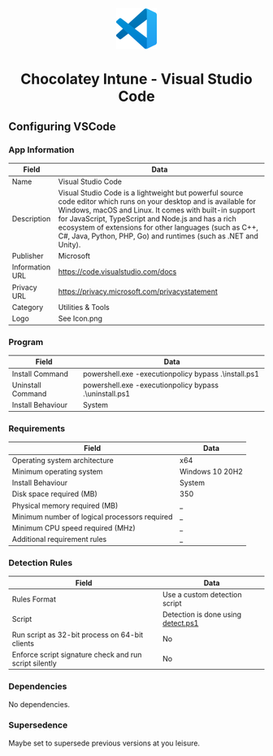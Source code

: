 [detect]: https://img.shields.io/github/contributors/ALARP-Solutions/Chocolatey-Intune.svg?style=for-the-badge
[logo]: https://github.com/ALARP-Solutions/Chocolatey-Intune/graphs/contributors

<div align="center">
  <a href="https://github.com/ALARP-Solutions/Chocolatey-Intune">
    <img src="VSCode/logo.png" alt="Logo" width="80" height="80">
  </a>
  <h1>Chocolatey Intune - Visual Studio Code</h1>
</div>

## Configuring VSCode

### App Information
| Field | Data |
| --- | --- |
| Name | Visual Studio Code |
| Description | Visual Studio Code is a lightweight but powerful source code editor which runs on your desktop and is available for Windows, macOS and Linux. It comes with built-in support for JavaScript, TypeScript and Node.js and has a rich ecosystem of extensions for other languages (such as C++, C#, Java, Python, PHP, Go) and runtimes (such as .NET and Unity). |
| Publisher | Microsoft |
| Information URL | https://code.visualstudio.com/docs |
| Privacy URL | https://privacy.microsoft.com/privacystatement |
| Category | Utilities & Tools |
| Logo | See Icon.png |

### Program

| Field | Data |
| --- | --- |
| Install Command | powershell.exe -executionpolicy bypass .\install.ps1 |
| Uninstall Command | powershell.exe -executionpolicy bypass .\uninstall.ps1 |
| Install Behaviour | System |

### Requirements
| Field | Data |
| --- | --- |
| Operating system architecture | x64 |
| Minimum operating system | Windows 10 20H2 |
| Install Behaviour | System |
| Disk space required (MB) | 350 |
| Physical memory required (MB) | _ |
| Minimum number of logical processors required | _ |
| Minimum CPU speed required (MHz) | _ |
| Additional requirement rules | _ |

### Detection Rules
| Field | Data |
| --- | --- |
| Rules Format | Use a custom detection script |
| Script | Detection is done using [detect.ps1](VSCode/detect.ps1) |
| Run script as 32-bit process on 64-bit clients | No |
| Enforce script signature check and run script silently | No |


### Dependencies
No dependencies.

### Supersedence
Maybe set to supersede previous versions at you leisure.

